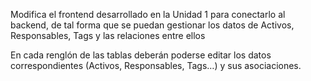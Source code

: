 Modifica el frontend desarrollado en la Unidad 1 para conectarlo al backend, de tal forma que se puedan gestionar los datos de Activos, Responsables, Tags  y las relaciones entre ellos

En cada renglón de las tablas deberán poderse editar los datos correspondientes (Activos, Responsables, Tags…) y sus asociaciones.

 
 
